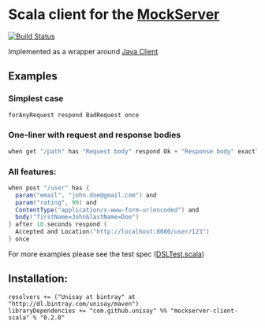 # Scala client for the [MockServer](www.mock-server.com)

[![Build Status](https://travis-ci.org/Agord/server.svg?branch=master)](https://travis-ci.org/Unisay/mockserver-client-scala)

Implemented as a wrapper around [Java Client](https://github.com/jamesdbloom/mockserver/tree/master/mockserver-client-java)


## Examples

### Simplest case
```scala
forAnyRequest respond BadRequest once
```

### One-liner with request and response bodies
```scala
when get "/path" has "Request body" respond Ok + "Response body" exactly 3.times
```

### All features:

```scala
when post "/user" has {
  param("email", "john.doe@gmail.com") and
  param("rating", 99) and
  ContentType("application/x-www-form-urlencoded") and
  body("firstName=John&lastName=Doe")
} after 10.seconds respond {
  Accepted and Location("http://localhost:8080/user/123")
} once
```

For more examples please see the test spec ([DSLTest.scala](/src/test/scala/com/github/unisay/mockserver/scala/DSLTest.scala))

## Installation:

```
resolvers += ("Unisay at bintray" at "http://dl.bintray.com/unisay/maven")
libraryDependencies += "com.github.unisay" %% "mockserver-client-scala" % "0.2.0"
```
